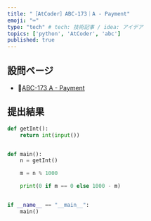 ```yaml
---
title: "［AtCoder］ABC-173｜A - Payment"
emoji: "⌨️"
type: "tech" # tech: 技術記事 / idea: アイデア
topics: ['python', 'AtCoder', 'abc']
published: true
---
```


## 設問ページ

- 🔗[ABC-173 A - Payment](https://atcoder.jp/contests/abc173/tasks/abc173_a)

## 提出結果

```python
def getInt():
    return int(input())


def main():
    n = getInt()

    m = n % 1000

    print(0 if m == 0 else 1000 - m)


if __name__ == "__main__":
    main()
```
